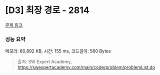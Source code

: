 # [D3] 최장 경로 - 2814 

[문제 링크](https://swexpertacademy.com/main/code/problem/problemDetail.do?contestProbId=AV7GOPPaAeMDFAXB) 

### 성능 요약

메모리: 60,892 KB, 시간: 155 ms, 코드길이: 560 Bytes



> 출처: SW Expert Academy, https://swexpertacademy.com/main/code/problem/problemList.do